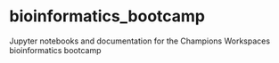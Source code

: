 # bioinformatics_bootcamp
Jupyter notebooks and documentation for the Champions Workspaces bioinformatics bootcamp
